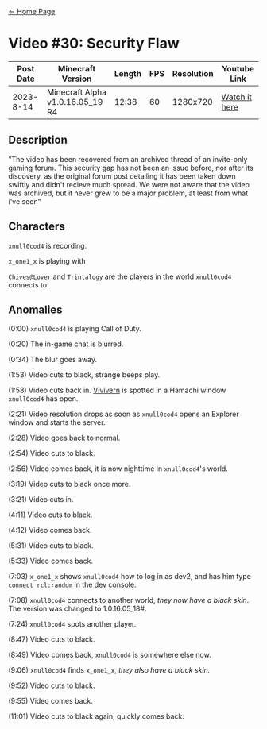 [← Home Page](../README.md#2-videos)

# Video #30: Security Flaw
| Post Date  | Minecraft Version             | Length  | FPS | Resolution | Youtube Link      | 
| ---------  | ----------------------------- | ------- | --- | ---------- | ----------------- | 
| 2023-8-14 | Minecraft Alpha v1.0.16.05_19 R4 | 12:38 | 60  | 1280x720  | [Watch it here](https://www.youtube.com/watch?v=-c84DrnAzog) | 

## Description

"The video has been recovered from an archived thread of an invite-only gaming forum. This security gap has not been an issue before, nor after its discovery, as the original forum post detailing it has been taken down swiftly and didn't recieve much spread. We were not aware that the video was archived, but it never grew to be a major problem, at least from what i've seen"

## Characters

``xnull0cod4`` is recording.

``x_one1_x`` is playing with 

``Chives@Lover`` and ``Trintalogy`` are the players in the world ``xnull0cod4`` connects to.

## Anomalies

(0:00) ``xnull0cod4`` is playing Call of Duty.

(0:20) The in-game chat is blurred.

(0:34) The blur goes away.

(1:53) Video cuts to black, strange beeps play.

(1:58) Video cuts back in. [Vivivern](/lore/other-characters.md) is spotted in a Hamachi window ``xnull0cod4`` has open.

(2:21) Video resolution drops as soon as ``xnull0cod4`` opens an Explorer window and starts the server.

(2:28) Video goes back to normal.

(2:54) Video cuts to black.

(2:56) Video comes back, it is now nighttime in ``xnull0cod4``'s world.

(3:19) Video cuts to black once more.

(3:21) Video cuts in.

(4:11) Video cuts to black.

(4:12) Video comes back.

(5:31) Video cuts to black.

(5:33) Video comes back.

(7:03) ``x_one1_x`` shows ``xnull0cod4`` how to log in as dev2, and has him type ``connect rcl:random`` in the dev console.

(7:08) ``xnull0cod4`` connects to another world, _they now have a black skin_. The version  was changed to 1.0.16.05_18#.

(7:24) ``xnull0cod4`` spots another player.

(8:47) Video cuts to black.

(8:49) Video comes back, ``xnull0cod4`` is somewhere else now.

(9:06) ``xnull0cod4`` finds ``x_one1_x``, _they also have a black skin._

(9:52) Video cuts to black.

(9:55) Video comes back.

(11:01) Video cuts to black again, quickly comes back.